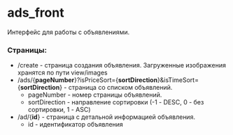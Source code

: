 # ads_front
Интерфейс для работы с объявлениями.
<p><h3>Страницы:</h3>
<ul>
  <li>/create - страница создания объявления. Загруженные изображения хранятся по пути view/images</li>
  
  <li>/ads/{<strong>pageNumber</strong>}?isPriceSort={<strong>sortDirection</strong>}&isTimeSort={<strong>sortDirection</strong>} - 
   страница со списком объявлений. 
  <ul>
    <li>pageNumber - номер страницы объявлений. </li>
    <li>sortDirection - направление сортировки (-1 - DESC, 0 - без сортировки, 1 - ASC)</li>
  </ul>
  </li>
  
  <li>/ad/{<strong>id</strong>} - 
    страница с детальной информацией объявления. 
  <ul>
    <li>id - идентификатор объявления</li>
  </ul>
  </li>
</ul>
